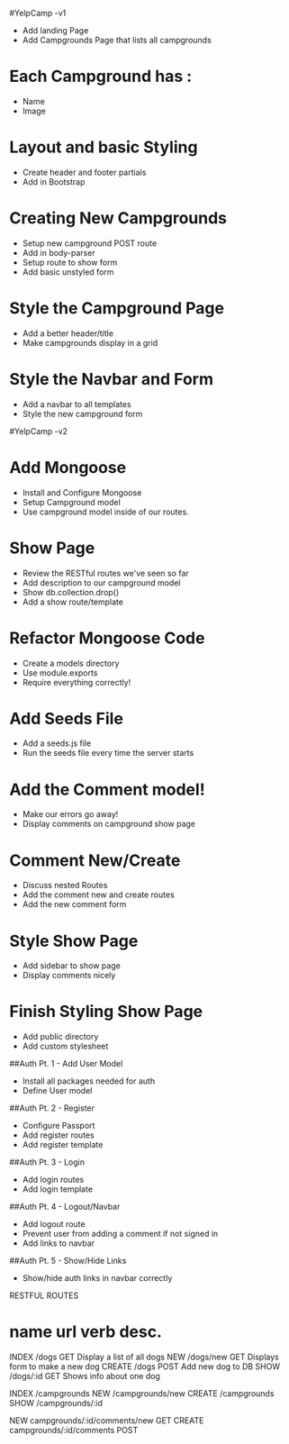 #YelpCamp -v1

* Add landing Page
* Add Campgrounds Page that lists all campgrounds

# Each Campground has :
* Name
* Image

# Layout and basic Styling
* Create header and footer partials
* Add in Bootstrap

# Creating New Campgrounds
* Setup new campground POST route
* Add in body-parser
* Setup route to show form
* Add basic unstyled form

# Style the Campground Page
* Add a better header/title
* Make campgrounds display in a grid

# Style the Navbar and Form
* Add a navbar to all templates
* Style the new campground form

#YelpCamp -v2

# Add Mongoose
* Install and Configure Mongoose
* Setup Campground model
* Use campground model inside of our routes.

# Show Page
* Review the RESTful routes we've seen so far
* Add description to our campground model
* Show db.collection.drop()
* Add a show route/template

# Refactor Mongoose Code
* Create a models directory
* Use module.exports
* Require everything correctly!

# Add Seeds File
* Add a seeds.js file
* Run the seeds file every time the server starts

# Add the Comment model!
* Make our errors go away!
* Display comments on campground show page

# Comment New/Create
* Discuss nested Routes
* Add the comment new and create routes
* Add the new comment form

# Style Show Page
* Add sidebar to show page
* Display comments nicely

# Finish Styling Show Page
* Add public directory
* Add custom stylesheet

##Auth Pt. 1 - Add User Model
* Install all packages needed for auth
* Define User model 

##Auth Pt. 2 - Register
* Configure Passport
* Add register routes
* Add register template

##Auth Pt. 3 - Login
* Add login routes
* Add login template

##Auth Pt. 4 - Logout/Navbar
* Add logout route
* Prevent user from adding a comment if not signed in
* Add links to navbar

##Auth Pt. 5 - Show/Hide Links
* Show/hide auth links in navbar correctly




RESTFUL ROUTES

name      url      verb    desc.
===============================================
INDEX   /dogs      GET   Display a list of all dogs
NEW     /dogs/new  GET   Displays form to make a new dog
CREATE  /dogs      POST  Add new dog to DB
SHOW    /dogs/:id  GET   Shows info about one dog

INDEX   /campgrounds
NEW     /campgrounds/new
CREATE  /campgrounds
SHOW    /campgrounds/:id

NEW     campgrounds/:id/comments/new    GET
CREATE  campgrounds/:id/comments      POST